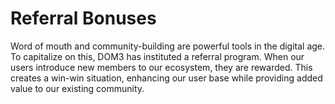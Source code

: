 # Referral Bonuses

Word of mouth and community-building are powerful tools in the digital age. To capitalize on this, DOM3 has instituted a referral program. When our users introduce new members to our ecosystem, they are rewarded. This creates a win-win situation, enhancing our user base while providing added value to our existing community.
